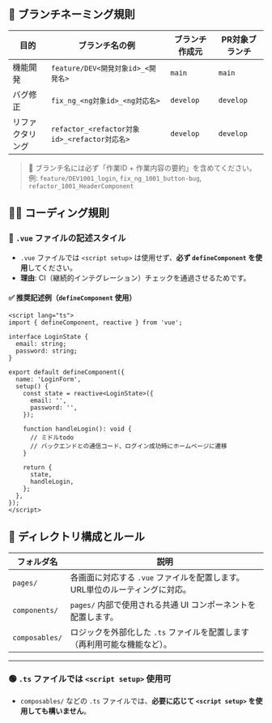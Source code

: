 ## 🔀 ブランチネーミング規則

| 目的             | ブランチ名の例                               | ブランチ作成元 | PR対象ブランチ |
| ---------------- | -------------------------------------------- | -------------- | -------------- |
| 機能開発         | `feature/DEV<開発対象id>_<開発名>`           | `main`         | `main`         |
| バグ修正         | `fix_ng_<ng対象id>_<ng対応名>`               | `develop`      | `develop`      |
| リファクタリング | `refactor_<refactor対象id>_<refactor対応名>` | `develop`      | `develop`      |

> 📌 ブランチ名には必ず「作業ID + 作業内容の要約」を含めてください。  
> 例: `feature/DEV1001_login`, `fix_ng_1001_button-bug`, `refactor_1001_HeaderComponent`

## 🧑‍💻 コーディング規則

### 🔸 `.vue` ファイルの記述スタイル

- `.vue` ファイルでは `<script setup>` は使用せず、**必ず `defineComponent` を使用**してください。
- **理由**: CI（継続的インテグレーション）チェックを通過させるためです。

#### ✅ 推奨記述例（`defineComponent` 使用）

```vue
<script lang="ts">
import { defineComponent, reactive } from 'vue';

interface LoginState {
  email: string;
  password: string;
}

export default defineComponent({
  name: 'LoginForm',
  setup() {
    const state = reactive<LoginState>({
      email: '',
      password: '',
    });

    function handleLogin(): void {
      // ミドルtodo
      // バックエンドとの通信コード、ログイン成功時にホームページに遷移
    }

    return {
      state,
      handleLogin,
    };
  },
});
</script>
```

## 📁 ディレクトリ構成とルール

| フォルダ名     | 説明                                                                        |
| -------------- | --------------------------------------------------------------------------- |
| `pages/`       | 各画面に対応する `.vue` ファイルを配置します。URL単位のルーティングに対応。 |
| `components/`  | `pages/` 内部で使用される共通 UI コンポーネントを配置します。               |
| `composables/` | ロジックを外部化した `.ts` ファイルを配置します（再利用可能な機能など）。   |

---

### 🟢 `.ts` ファイルでは `<script setup>` 使用可

- `composables/` などの `.ts` ファイルでは、**必要に応じて `<script setup>` を使用しても構いません**。

